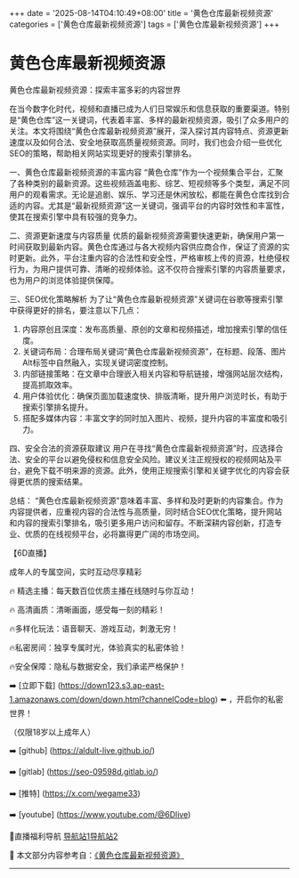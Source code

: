 +++
date = '2025-08-14T04:10:49+08:00'
title = '黄色仓库最新视频资源'
categories = ['黄色仓库最新视频资源']
tags = ['黄色仓库最新视频资源']
+++

# 黄色仓库最新视频资源

黄色仓库最新视频资源：探索丰富多彩的内容世界

在当今数字化时代，视频和直播已成为人们日常娱乐和信息获取的重要渠道。特别是“黄色仓库”这一关键词，代表着丰富、多样的最新视频资源，吸引了众多用户的关注。本文将围绕“黄色仓库最新视频资源”展开，深入探讨其内容特点、资源更新速度以及如何合法、安全地获取高质量视频资源。同时，我们也会介绍一些优化SEO的策略，帮助相关网站实现更好的搜索引擎排名。

一、黄色仓库最新视频资源的丰富内容
“黄色仓库”作为一个视频集合平台，汇聚了各种类别的最新资源。这些视频涵盖电影、综艺、短视频等多个类型，满足不同用户的观看需求。无论是追剧、娱乐、学习还是休闲放松，都能在黄色仓库找到合适的内容。尤其是“最新视频资源”这一关键词，强调平台的内容时效性和丰富性，使其在搜索引擎中具有较强的竞争力。

二、资源更新速度与内容质量
优质的最新视频资源需要快速更新，确保用户第一时间获取到最新内容。黄色仓库通过与各大视频内容供应商合作，保证了资源的实时更新。此外，平台注重内容的合法性和安全性，严格审核上传的资源，杜绝侵权行为，为用户提供可靠、清晰的视频体验。这不仅符合搜索引擎的内容质量要求，也为用户的浏览体验提供保障。

三、SEO优化策略解析
为了让“黄色仓库最新视频资源”关键词在谷歌等搜索引擎中获得更好的排名，要注意以下几点：
1. 内容原创且深度：发布高质量、原创的文章和视频描述，增加搜索引擎的信任度。
2. 关键词布局：合理布局关键词“黄色仓库最新视频资源”，在标题、段落、图片Alt标签中自然融入，实现关键词密度控制。
3. 内部链接策略：在文章中合理嵌入相关内容和导航链接，增强网站层次结构，提高抓取效率。
4. 用户体验优化：确保页面加载速度快、排版清晰，提升用户浏览时长，有助于搜索引擎排名提升。
5. 搭配多媒体内容：丰富文字的同时加入图片、视频，提升内容的丰富度和吸引力。

四、安全合法的资源获取建议
用户在寻找“黄色仓库最新视频资源”时，应选择合法、安全的平台以避免侵权和信息安全风险。建议关注正规授权的视频网站及平台，避免下载不明来源的资源。此外，使用正规搜索引擎和关键字优化的内容会获得更优质的搜索结果。

总结：
“黄色仓库最新视频资源”意味着丰富、多样和及时更新的内容集合。作为内容提供者，应重视内容的合法性与高质量，同时结合SEO优化策略，提升网站和内容的搜索引擎排名，吸引更多用户访问和留存。不断深耕内容创新，打造专业、优质的在线视频平台，必将赢得更广阔的市场空间。

【6D直播】

成年人的专属空间，实时互动尽享精彩

🔥 精选主播：每天数百位优质主播在线随时与你互动！

🔥 高清画质：清晰画面，感受每一刻的精彩！

🔥多样化玩法：语音聊天、游戏互动，刺激无穷！

🔥私密房间：独享专属时光，体验真实的私密体验！

🔥安全保障：隐私与数据安全，我们承诺严格保护！

➡️ [立即下载] (https://down123.s3.ap-east-1.amazonaws.com/down/down.html?channelCode=blog) ⬅️ ，开启你的私密世界！

（仅限18岁以上成年人）

➡️ [github] (https://aldult-live.github.io/)

➡️ [gitlab] (https://seo-09598d.gitlab.io/)

➡️ [推特] (https://x.com/wegame33)

➡️ [youtube] (https://www.youtube.com/@6Dlive)

🔞直播福利导航   [导航站1](https://webstack-86085a.gitlab.io/)[导航站2](https://onlygit123-2.github.io/)


📘 本文部分内容参考自：[《黄色仓库最新视频资源》](https://webstack-hugo-3.pages.dev/)

---
